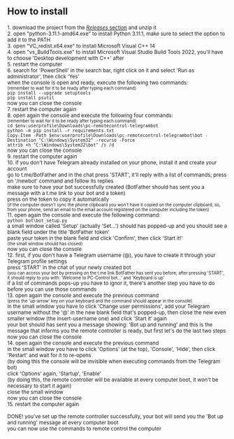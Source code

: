 ## How to install ##
<sup>1. download the project from the [*Releases* section](https://www.github.com/martinotecco/pc-remotecontrol-telegrambot/releases) and unzip it <br />
2. open "python-3.11.1-amd64.exe" to install Python 3.11.1, make sure to select the option to add it to the PATH <br />
3. open "VC_redist.x64.exe" to install Microsoft Visual C++ 14 <br />
4. open "vs_BuildTools.exe" to install Microsoft Visual Studio Build Tools 2022, you'll have to choose 'Desktop development with C++' after <br />
5. restart the computer <br />
6. search for 'PowerShell' in the search bar, right click on it and select 'Run as administrator', then click 'Yes' <br />
   when the console is open and ready, execute the following two commands: <br />
   <sup>(remember to wait for it to be ready after typing each command)</sup> <br />
      `pip install --upgrade setuptools` <br />
      `pip install psutil` <br />
   now you can close the console <br />
7. restart the computer again <br />
8. open again the console and execute the following four commands: <br />
   <sup>(remember to wait for it to be ready after typing each command)</sup> <br />
      `cd $env:userprofile\Downloads\pc-remotecontrol-telegrambot` <br />
      `python -m pip install -r requirements.txt` <br />
      `Copy-Item -Path $env:userprofile\Downloads\pc-remotecontrol-telegrambot\bot -Destination "C:\Windows\System32" -recurse -Force` <br />
      `attrib +h "C:\Windows\System32\bot" /s /d` <br />
   now you can close the console <br />
9. restart the computer again <br />
10. if you don't have Telegram already installed on your phone, install it and create your account <br />
    go to t.me/BotFather and in the chat press 'START', it'll reply with a list of commands; press on '/newbot' command and follow its replies <br />
    make sure to have your bot successfully created (BotFather should has sent you a message with a t.me link to your bot and a token) <br />
    press on the token to copy it automatically <br />
    <sup>(if the computer doesn't sync the phone clipboard you won't have it copied on the computer clipboard, so, from your phone, send an email to the email account registered on the computer including the token)</sup> <br />
11. open again the console and execute the following command: <br />
       `python bot\bot_setup.py` <br />
    a small window called 'Setup' (actually 'Set...') should has popped-up and you should see a blank field under the title 'BotFather token' <br />
    paste your token in the blank field and click 'Confirm', then click 'Start it!' <br />
    <sup>(the small window should has closed)</sup> <br />
    now you can close the console <br />
12. first, if you don't have a Telegram username (@<yourtag>), you have to create it through your Telegram profile settings <br />
    press 'START' in the chat of your newly created bot <br />
    <sup>(you can access your bot by pressing on the t.me link BotFather has sent you before; after pressing 'START', it should reply to you with: 'Welcome to PC-Control bot...' and 'Keyboard is up'</sup> <br />
    if a list of commands pops-up you have to ignor it, there's another step you have to do before you can use those commands <br />
13. open again the console and execute the previous command <br />
    <sup>(press the 'up-arrow' key on your keyboard and the command should appear in the console)</sup> <br />
    in the small window you have to click 'Change user permissions', add your Telegram username without the '@' in the new blank field that's popped-up, then close the new even smaller window (the insert-username one) and click 'Start it' again <br />
    your bot should has sent you a message showing: 'Bot up and running' and this is the message that informs you the remote controller is ready, but first let's do the last two steps <br />
    now you can close the console <br />
14. open again the console and execute the previous command <br />
    in the small window you have to click 'Options' (at the top), 'Console', 'Hide', then click 'Restart' and wait for it to re-opens <br />
    (by doing this the console will be invisible when executing commands from the Telegram bot) <br />
    click 'Options' again, 'Startup', 'Enable' <br />
    (by doing this, the remote controller will be available at every computer boot, it won't be necessary to start it again) <br />
    close the small window <br />
    now you can close the console <br />
15. restart the computer again <br /></sup>

<sup>DONE! you've set up the remote controller successfully, your bot will send you the 'Bot up and running' message at every computer boot <br />
you can now use the commands to remote control the computer</sup>

